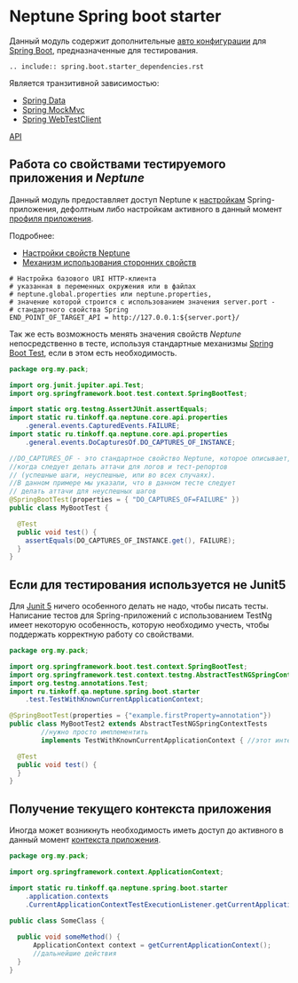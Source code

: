 # Neptune Spring boot starter

Данный модуль содержит дополнительные [авто конфигурации](https://docs.spring.io/spring-boot/docs/2.1.13.RELEASE/reference/html/boot-features-developing-auto-configuration.html)
для [Spring Boot](https://spring.io/guides/gs/spring-boot/), предназначенные для тестирования.

```{eval-rst}
.. include:: spring.boot.starter_dependencies.rst
```

Является транзитивной зависимостью:
- [Spring Data](./spring.data/index.md)
- [Spring MockMvc](./mock.mvc/index.md)
- [Spring WebTestClient](./web.test.client/index.md)

[API](https://tinkoff.github.io/neptune/neptune-spring-boot-starter/index.html)

## Работа со свойствами тестируемого приложения и _Neptune_

Данный модуль предоставляет доступ Neptune к [настройкам](https://docs.spring.io/spring-boot/docs/current/reference/html/features.html#features.external-config) Spring-приложения,
дефолтным либо настройкам активного в данный момент [профиля приложения](https://docs.spring.io/spring-boot/docs/current/reference/html/features.html#features.profiles).

Подробнее:
- [Настройки свойств Neptune](./../quick_start/settings/index.md)
- [Механизм использования сторонних свойств](./../core/settings/property_sources.rst) 

```properties
# Настройка базового URI HTTP-клиента 
# указанная в переменных окружения или в файлах 
# neptune.global.properties или neptune.properties,
# значение которой строится с использованием значения server.port - 
# стандартного свойства Spring
END_POINT_OF_TARGET_API = http://127.0.0.1:${server.port}/
```

Так же есть возможность менять значения свойств _Neptune_ непосредственно в тесте, используя
стандартные механизмы [Spring Boot Test](https://spring.io/guides/gs/testing-web/), если в этом есть необходимость.

```java
package org.my.pack;

import org.junit.jupiter.api.Test;
import org.springframework.boot.test.context.SpringBootTest;

import static org.testng.AssertJUnit.assertEquals;
import static ru.tinkoff.qa.neptune.core.api.properties
    .general.events.CapturedEvents.FAILURE;
import static ru.tinkoff.qa.neptune.core.api.properties
    .general.events.DoCapturesOf.DO_CAPTURES_OF_INSTANCE;

//DO_CAPTURES_OF - это стандартное свойство Neptune, которое описывает,
//когда следует делать аттачи для логов и тест-репортов 
// (успешные шаги, неуспешные, или во всех случаях).
//В данном примере мы указали, что в данном тесте следует 
// делать аттачи для неуспешных шагов
@SpringBootTest(properties = { "DO_CAPTURES_OF=FAILURE" })
public class MyBootTest {

  @Test
  public void test() {
    assertEquals(DO_CAPTURES_OF_INSTANCE.get(), FAILURE);
  }
}
```

## Если для тестирования используется не Junit5

Для [Junit 5](https://junit.org/junit5/docs/current/user-guide/) ничего особенного делать не надо,
чтобы писать тесты. Написание тестов для Spring-приложений с использованием TestNg имеет некоторую
особенность, которую необходимо учесть, чтобы поддержать корректную работу со свойствами.

```java
package org.my.pack;

import org.springframework.boot.test.context.SpringBootTest;
import org.springframework.test.context.testng.AbstractTestNGSpringContextTests;
import org.testng.annotations.Test;
import ru.tinkoff.qa.neptune.spring.boot.starter
    .test.TestWithKnownCurrentApplicationContext;

@SpringBootTest(properties = {"example.firstProperty=annotation"})
public class MyBootTest2 extends AbstractTestNGSpringContextTests
        //нужно просто имплементить
        implements TestWithKnownCurrentApplicationContext { //этот интерфейс

  @Test
  public void test() {
  }
}
```

## Получение текущего контекста приложения

Иногда может возникнуть необходимость иметь доступ до активного в данный момент [контекста приложения](https://docs.spring.io/spring-framework/docs/current/javadoc-api/org/springframework/context/ApplicationContext.html).


```java
package org.my.pack;

import org.springframework.context.ApplicationContext;

import static ru.tinkoff.qa.neptune.spring.boot.starter
    .application.contexts
    .CurrentApplicationContextTestExecutionListener.getCurrentApplicationContext;

public class SomeClass {
    
  public void someMethod() {
      ApplicationContext context = getCurrentApplicationContext();
      //дальнейшие действия
  }
}
```